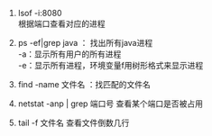1. lsof -i:8080      
根据端口查看对应的进程    

2. ps -ef|grep java ： 找出所有java进程     
    -a：显示所有用户的所有进程      
    -e：显示所有进程，环境变量f用树形格式来显示进程

3. find -name 文件名 ：找匹配的文件名

4. netstat  -anp  | grep   端口号
    查看某个端口是否被占用

5. tail -f 文件名
    查看文件倒数几行